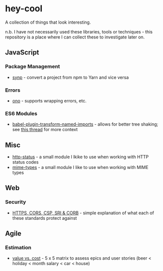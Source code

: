 # hey-cool

A collection of things that look interesting.

n.b. I have not necessarily used these libraries, tools or techniques - this repository is a place where I can collect these to investigate later on.

## JavaScript

### Package Management

* [synp](https://github.com/imsnif/synp) - convert a project from npm to Yarn and vice versa

### Errors

* [ono](https://github.com/James-Messinger/ono) - supports wrapping errors, etc.

### ES6 Modules

* [babel-plugin-transform-named-imports](https://github.com/SectorLabs/babel-plugin-transform-named-imports) - allows for better tree shaking; see [this thread](https://twitter.com/AdamRackis/status/1023309788246167552) for more context

## Misc

* [http-status](https://www.npmjs.com/package/http-status) - a small module I lkike to use when working with HTTP status codes
* [mime-types](https://www.npmjs.com/package/mime-types) - a small module I like to use when working with MIME types

## Web

### Security

* [HTTPS, CORS, CSP, SRI & CORB](https://twitter.com/jaffathecake/status/1006445088820506626?lang=en) - simple explanation of what each of these standards protect against

## Agile

### Estimation

* [value vs. cost](https://twitter.com/screaminhias/status/1002835968364306432?lang=en) - 5 x 5 matrix to assess epics and user stories (beer < holiday < month salary < car < house)

